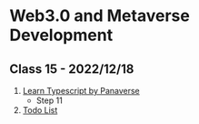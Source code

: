 # Web3.0 and Metaverse Development

## Class 15 - 2022/12/18

1. [Learn Typescript by Panaverse](https://github.com/panaverse/learn-typescript)
   - Step 11
2. [Todo List](https://github.com/hassan-ak/wmd-ts-todo-list)
